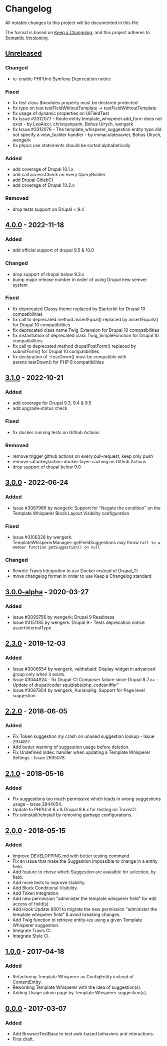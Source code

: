 # Changelog
All notable changes to this project will be documented in this file.

The format is based on [Keep a Changelog](https://keepachangelog.com/en/1.0.0/),
and this project adheres to [Semantic Versioning](https://semver.org/spec/v2.0.0.html).

## [Unreleased]
### Changed
- re-enable PHPUnit Symfony Deprecation notice

### Fixed
- fix test class $modules property must be declared protected
- fix typo on test testFieldWhitoutTemplate -> testFieldWithoutTemplate
- fix usage of dynamic properties on UiFieldTest
- fix Issue #3312077 - Route entity.template_whisperer.add_form does not exist - by LeoAlcci, christyanpaim, Bohus Ulrych, wengerk
- fix Issue #3312076 - The template_whisperer_suggestion entity type did not specify a view_builder handler - by immaculatexavier, Bohus Ulrych, wengerk
- fix phpcs use statements should be sorted alphabetically

### Added
- add coverage of Drupal 10.1.x
- add call accessCheck on every QueryBuilder
- add Drupal GitlabCI
- add coverage of Drupal 10.2.x

### Removed
- drop tests support on Drupal < 9.4

## [4.0.0] - 2022-11-18
### Added
- add official support of drupal 9.5 & 10.0

### Changed
- drop support of drupal below 9.3.x
- bump major release number in order of using Drupal new semver system

### Fixed
- fix deprecated Classy theme replaced by Starterkit for Drupal 10 compatibilities
- fix call to deprecated method assertEqual() replaced by assertEquals() for Drupal 10 compatibilities
- fix deprecated class name Twig_Extension for Drupal 10 compatibilities
- fix instantiation of deprecated class Twig_SimpleFunction for Drupal 10 compatibilities
- fix call to deprecated method drupalPostForm() replaced by submitForm() for Drupal 10 compatibilities
- fix declaration of ::tearDown() must be compatible with parent::tearDown() for PHP 8 compatibilities

## [3.1.0] - 2022-10-21
### Added
- add coverage for Drupal 9.3, 9.4 & 9.5
- add upgrade-status check

### Fixed
- fix docker running tests on Github Actions

### Removed
- remove trigger github actions on every pull-request, keep only push
- remove satackey/action-docker-layer-caching on Github Actions
- drop support of drupal below 9.0

## [3.0.0] - 2022-06-24
### Added
- Issue #3087966 by wengerk: Support for "Negate the condition" on the Template Whisperer Block Layout Visibility configuration

### Fixed
- Issue #3166328 by wengerk: TemplateWhispererManager::getFieldSuggestions may throw `Call to a member function getSuggestion() on null`

### Changed
- Rewrite Travis Integration to use Docker instead of Drupal_TI
- move changelog format in order to use Keep a Changelog standard

## [3.0.0-alpha] - 2020-03-27
### Added
- Issue #3090756 by wengerk: Drupal 9 Readiness
- Issue #3151185 by wengerk: Drupal 9 - Tests deprecation notice assertInternalType

## [2.3.0] - 2019-12-03
### Added
- Issue #3008554 by wengerk, valthebald: Display widget in advanced group only when it exists.
- Issue #3044924 - fix Drupal-CI Composer failure since Drupal 8.7.x+ - Update of drupal/coder squizlabs/php_codesniffer"
- Issue #3087804 by wengerk, AurianaHg: Support for Page level suggestion

## [2.2.0] - 2018-06-05
### Added
- Fix Token suggestion my crash on unused suggestion lookup - Issue 2974817.
- Add better warning of suggestion usage before deletion.
- Fix Undefined index: handler when updating a Template Whisperer Settings - Issue 2935078.

## [2.1.0] - 2018-05-16
### Added
- Fix suggestions too much permissive which leads in wrong suggestions usage - Issue 2944054.
- Update to PHPUnit 6.x & Drupal 8.6.x for testing on TravisCI.
- Fix uninstall/reinstall by removing garbage configurations.

## [2.0.0] - 2018-05-15
### Added
- Improve DEVELOPPING.md with better testing command.
- Fix an issue that make the Suggestion impossible to change in a entity field.
- Add feature to chose which Suggestion are avaialble for selection, by field.
- Add more tests to improve stability.
- Add Block Conditional Visibility.
- Add Token integration.
- Add new permission "administer the template whisperer field" for edit access of field(s).
- Add Hook Update 8001 to migrate the new permission "administer the template whisperer field" & avoid breaking changes.
- Add Twig function to retrieve entity-ies using a given Template Whisperer suggestion.
- Integrate Travis CI.
- Integrate Style CI.

## [1.0.0] - 2017-04-18
### Added
- Refactoring Template Whisperer as ConfigEntity instead of ContentEntity.
- Rewording Template Whisperer with the idea of suggestion(s).
- Adding Usage admin page by Template Whisperer suggestion(s).

## [0.0.0] - 2017-03-07
### Added
- Add BrowserTestBase to test web-based behaviors and interactions.
- First draft.

[Unreleased]: https://github.com/antistatique/drupal-template-whisperer/compare/4.0.0...HEAD
[4.0.0]: https://github.com/antistatique/drupal-template-whisperer/compare/8.x-3.1...4.0.0
[3.1.0]: https://github.com/antistatique/drupal-template-whisperer/compare/8.x-3.0...8.x-3.1
[3.0.0]: https://github.com/antistatique/drupal-template-whisperer/compare/8.x-3.0-alpha...8.x-3.0
[3.0.0-alpha]: https://github.com/antistatique/drupal-template-whisperer/compare/8.x-2.3...8.x-3.0-alpha
[2.3.0]: https://github.com/antistatique/drupal-template-whisperer/compare/8.x-2.2...8.x-2.3
[2.2.0]: https://github.com/antistatique/drupal-template-whisperer/compare/8.x-2.1...8.x-2.2
[2.1.0]: https://github.com/antistatique/drupal-template-whisperer/compare/8.x-2.0...8.x-2.1
[2.0.0]: https://github.com/antistatique/drupal-template-whisperer/compare/8.x-1.0...8.x-2.0
[1.0.0]: https://github.com/antistatique/drupal-template-whisperer/compare/8.x-0.0...8.x-1.0
[0.0.0]: https://github.com/antistatique/drupal-template-whisperer/releases/tags/8.x-0.0
